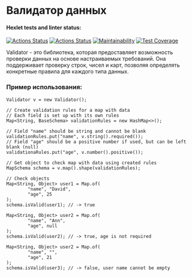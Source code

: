
# Валидатор данных
#### Hexlet tests and linter status:
[![Actions Status](https://github.com/HiminaE/java-project-78/actions/workflows/hexlet-check.yml/badge.svg)](https://github.com/HiminaE/java-project-78/actions)
[![Actions Status](https://github.com/HiminaE/java-project-78/actions/workflows/gradle.yml/badge.svg)](https://github.com/HiminaE/java-project-78/actions)
[![Maintainability](https://api.codeclimate.com/v1/badges/8220ef67b27b1f9131de/maintainability)](https://codeclimate.com/github/HiminaE/java-project-78/maintainability)
[![Test Coverage](https://api.codeclimate.com/v1/badges/8220ef67b27b1f9131de/test_coverage)](https://codeclimate.com/github/HiminaE/java-project-78/test_coverage)

Validator - это библиотека, которая предоставляет возможность проверки данных на основе настраиваемых требований. Она поддерживает проверку строк, чисел и карт, позволяя определять конкретные правила для каждого типа данных.

### Пример использования:

~~~
Validator v = new Validator();

// Create validation rules for a map with data
// Each field is set up with its own rules
Map<String, BaseSchema> validationRules = new HashMap<>();

// Field "name" should be string and cannot be blank
validationRules.put("name", v.string().required());
// Field "age" should be a positive number if used, but can be left blank (null)
validationaRules.put("age", v.number().positive());

// Get object to check map with data using created rules
MapSchema schema = v.map().shape(validationRules);

// Check objects
Map<String, Object> user1 = Map.of(
        "name", "David",
        "age", 25
);
schema.isValid(user1); // -> true

Map<String, Object> user2 = Map.of(
        "name", "Ann",
        "age", null
);
schema.isValid(user2); // -> true, age is not required

Map<String, Object> user2 = Map.of(
        "name", "",
        "age", 21
);
schema.isValid(user3); // -> false, user name cannot be empty
~~~
